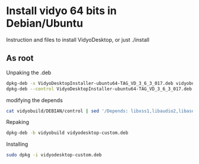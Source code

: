 # Install vidyo 64 bits in Debian/Ubuntu 
<par>Instruction and files to install VidyoDesktop, or just ./install</par>

## As root

<par> Unpaking the .deb </par>

```bash
dpkg-deb -x VidyoDesktopInstaller-ubuntu64-TAG_VD_3_6_3_017.deb vidyobuild
dpkg-deb --control VidyoDesktopInstaller-ubuntu64-TAG_VD_3_6_3_017.deb vidyobuild/DEBIAN
```

<par> modifying the depends </par>
```bash
cat vidyobuild/DEBIAN/control | sed '/Depends: libxss1,libaudio2,libasound2,libqt4-gui (>= 4.8.1), libqt4-network/c\Depends: libxss1,libaudio2,libasound2,libqt4-network'>> vidyobuild/DEBIAN/control
```
<par> Repaking </par>
```bash
dpkg-deb -b vidyobuild vidyodesktop-custom.deb
```
<par> Installing </par>
```bash
sudo dpkg -i vidyodesktop-custom.deb
```

